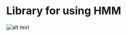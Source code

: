 # Library for using HMM

![alt text](https://github.com/inria-larsen/activity-recognition-prediction-wearable/blob/master/Classifiers/HMM/doc/img/diagram.png)
